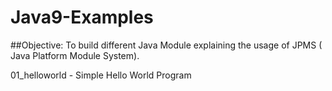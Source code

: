 # Java9-Examples

##Objective:
To build different Java Module explaining the usage of JPMS ( Java Platform Module System).

01_helloworld - Simple Hello World Program

